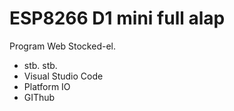 
# ESP8266 D1 mini full alap


Program Web Stocked-el.
- stb. stb.
- Visual Studio Code
- Platform IO
- GIThub
